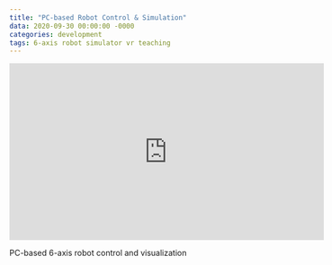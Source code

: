 ```yaml
---
title: "PC-based Robot Control & Simulation"
data: 2020-09-30 00:00:00 -0000
categories: development 
tags: 6-axis robot simulator vr teaching
---
```


<iframe width="559" height="315" src="https://youtu.be/embedded/Qv9jmb0s3aY" frameborder="0" allow="accelerometer; autoplay; encrypted-media; gyroscope; picture-in-picture" allowfullscreen></iframe>

PC-based 6-axis robot control and visualization
